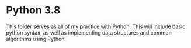 # Python 3.8

This folder serves as all of my practice with Python. This will include basic python syntax, as well as implementing data structures and 
common algorithms using Python. 
